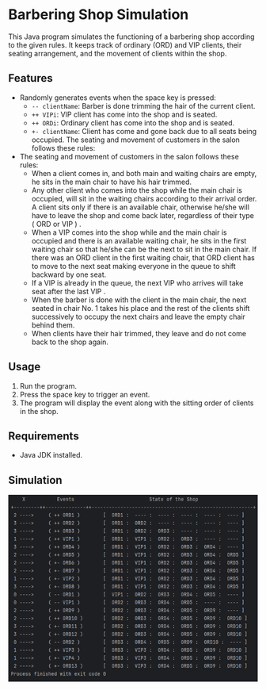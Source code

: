 # Barbering Shop Simulation

This Java program simulates the functioning of a barbering shop according to the given rules. It keeps track of ordinary (ORD) and VIP clients, their seating arrangement, and the movement of clients within the shop.

## Features
- Randomly generates events when the space key is pressed:
    - `-- clientName`: Barber is done trimming the hair of the current client.
    - `++ VIPi`: VIP client has come into the shop and is seated.
    - `++ ORDi`: Ordinary client has come into the shop and is seated.
    - `+- clientName`: Client has come and gone back due to all seats being occupied.
      The seating and movement of customers in the salon follows these rules:
- The seating and movement of customers in the salon follows these rules:
    - When a client comes in, and both main and waiting chairs are empty, he sits in the main
     chair to have his hair trimmed.
    - Any other client who comes into the shop while the main chair is occupied, will sit in the
     waiting chairs according to their arrival order. A client sits only if there is an available chair,
     otherwise he/she will have to leave the shop and come back later, regardless of their type
     ( ORD or VIP ) .
    - When a VIP comes into the shop while and the main chair is occupied and there is an
     available waiting chair, he sits in the first waiting chair so that he/she can be the next to sit in
     the main chair. If there was an ORD client in the first waiting chair, that ORD client has to
     move to the next seat making everyone in the queue to shift backward by one seat.
    - If a VIP is already in the queue, the next VIP who arrives will take seat after the last VIP .
    - When the barber is done with the client in the main chair, the next seated in chair No. 1 takes
     his place and the rest of the clients shift successively to occupy the next chairs and leave the
     empty chair behind them.
    - When clients have their hair trimmed, they leave and do not come back to the shop again.

## Usage

1. Run the program.
2. Press the space key to trigger an event.
3. The program will display the event along with the sitting order of clients in the shop.

## Requirements

- Java JDK installed.

## Simulation
![Barbering-Shop-Simulation.png](Barbering-Shop-Simulation.png)